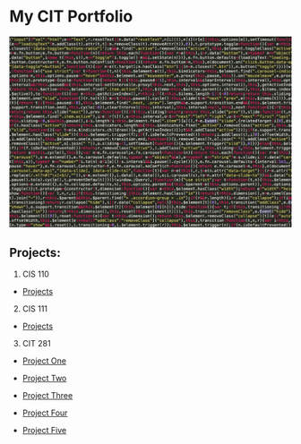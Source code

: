 
# My CIT Portfolio
  ![Photo](images/photo.jpg)

## Projects:

  1. CIS 110
  * [Projects](http://pages.uoregon.edu/kstern/110/)

  2. CIS 111
  * [Projects](http://pages.uoregon.edu/kstern/111/)

  3. CIT 281

  * [Project One](https://github.com/UO-CIT/project-1-kstern97)

  * [Project Two](https://github.com/UO-CIT/project-2-kstern97)

  * [Project Three](https://github.com/UO-CIT/project-3-kstern97)

  * [Project Four](https://github.com/UO-CIT/project-4-kstern97)

  * [Project Five](https://github.com/UO-CIT/project-5-kstern97)
